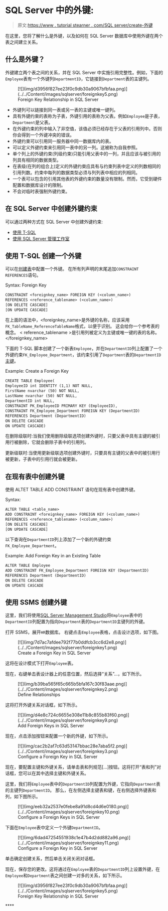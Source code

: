 # SQL Server 中的外键:

> 原文:[https://www . tutorial stearner . com/SQL server/create-外键](https://www.tutorialsteacher.com/sqlserver/create-foreign-keys)

在这里，您将了解什么是外键，以及如何在 SQL Server 数据库中使用外键在两个表之间建立关系。

## 什么是外键？

外键建立两个表之间的关系，并在 SQL Server 中实施引用完整性。例如，下面的`Employee`表有一个外键列`DepartmentID`，它链接到`Department`表的主键列。

<figure>[![](img/d3956f827ee23f0c9db30a9067bfbfaa.png)](../../Content/images/sqlserver/foreignkey5.png) 

<figcaption>Foreign Key Relationship in SQL Server</figcaption>

</figure>

*   外键列可以链接到同一表或另一表的主键或唯一键列。
*   具有外键约束的表称为子表，外键引用的表称为父表。例如`Employee`是子表，`Department`是父表。
*   在外键约束的列中输入了非空值，该值必须已经存在于父表的引用列中。否则你会得到一个外键冲突的错误。
*   外键约束可以引用同一服务器中同一数据库内的表。
*   可以定义外键约束来引用同一表中的另一列。这被称为自我参照。
*   单个列上的外键约束(列级约束)只能引用父表中的一列，并且应该与被引用的列具有相同的数据类型。
*   在表级(在列的组合上)定义的外键约束应具有与约束列表中定义的列数相同的引用列数。约束中每列的数据类型必须与列列表中相应的列相同。
*   一个表可以包含的引用其他表的外键约束的数量没有限制。然而，它受到硬件配置和数据库设计的限制。
*   不会对临时表强制外键约束。

## 在 SQL Server 中创建外键约束

可以通过两种方式在 SQL Server 中创建外键约束:

*   [使用 T-SQL](#create-fk-using-tsql)
*   [使用 SQL Server 管理工作室](#create-fk-using-ssms)

## 使用 T-SQL 创建一个外键

可以在[创建表](/sqlserver/create-table)中配置一个外键。 在所有列声明的末尾追加`CONSTRAINT REFERENCES`语句。

Syntax: Foreign Key 

```
CONSTRAINT <foreignkey_name> FOREIGN KEY (<column_name>)
REFERENCES <reference_tablename> (<column_name>)
[ON DELETE CASCADE]
[ON UPDATE CASCADE] 
```

在上面的语法中，<foreignkey_name>是外键的名称，应该采用`FK_TableName_ReferenceTableName`格式，以便于识别。 这会给你一个参考表的概念。 < reference_tablename >是引用列被定义为主键或唯一键的表的名称。</foreignkey_name>

下面的 T-SQL 脚本创建了一个新表`Employee`，并在`DepartmentID`列上配置了一个外键约束`FK_Employee_Department`，该约束引用了`Department`表的`DepartmentID` [主键](/sqlserver/create-primary-keys)。

Example: Create a Foreign Key 

```
CREATE TABLE Employee(
EmployeeID int IDENTITY (1,1) NOT NULL,
FirstName nvarchar (50) NOT NULL,
LastName nvarchar (50) NOT NULL,
DepartmentID int NULL, 
CONSTRAINT PK_EmployeeID PRIMARY KEY (EmployeeID), 
CONSTRAINT FK_Employee_Department FOREIGN KEY (DepartmentID)
REFERENCES Department (DepartmentID)
ON DELETE CASCADE
ON UPDATE CASCADE) 
```

在删除级联时:当我们使用删除级联选项创建外键时，只要父表中具有主键的被引用行被删除，它就会删除子表中的引用列。

更新级联时:当使用更新级联选项创建外键时，只要具有主键的父表中的被引用行被更新，子表中的引用行就会被更新。

## 在现有表中创建外键

使用 ALTET TABLE ADD CONSTRAINT 语句在现有表中创建外键。

Syntax: 

```
ALTER TABLE <table_name>
ADD CONSTRAINT <foreignkey_name> FOREIGN KEY (<column_name>)
REFERENCES <reference_tablename> (<column_name>)
[ON DELETE CASCADE]
[ON UPDATE CASCADE] 
```

以下查询在`DepartmentID`列上添加了一个新的外键约束`FK_Employee_Department`。

Example: Add Foreign Key in an Existing Table 

```
ALTER TABLE Employee    
ADD CONSTRAINT FK_Employee_Department FOREIGN KEY (DepartmentID)     
REFERENCES Department (DepartmentID)     
ON DELETE CASCADE    
ON UPDATE CASCADE 
```

## 使用 SSMS 创建外键

这里，我们将使用[SQL Server Management Studio](/sqlserver/sql-server-management-studio)将`Employee`表中的`DepartmentID`列配置为指向`Department`表的`DepartmentID`主键列的外键。

打开 SSMS，展开`HR`数据库。 右键点击`Employee`表格，点击设计选项，如下图。

<figure>[![](img/7d7ac7afdee792f77b0ddfcb3cc6d2e8.png)](../../Content/images/sqlserver/foreignkey1.png) 

<figcaption>Create a Foreign Key in SQL Server</figcaption>

</figure>

这将在设计模式下打开`Employee`表。

现在，右键单击表设计器上的任意位置，然后选择“关系”...，如下所示。

<figure>[![](img/b39ba565f65c665b5bfa167c30f83aae.png)](../../Content/images/sqlserver/foreignkey2.png) 

<figcaption>Define Relationships</figcaption>

</figure>

这将打开外键关系对话框，如下所示。

<figure>[![](img/d4e8c724c6655e308e11b8c855b83f60.png)](../../Content/images/sqlserver/foreignkey9.png) 

<figcaption>Add Foreign Keys in SQL Server</figcaption>

</figure>

现在，点击添加按钮来配置一个新的外键，如下所示。

<figure>[![](img/cac2b2af7c63d53147bbac28e7aba5f2.png)](../../Content/images/sqlserver/foreignkey3.png) 

<figcaption>Configure a Foreign Key in SQL Server</figcaption>

</figure>

现在，要配置主键和外键关系，请单击表和列规范[...]按钮。这将打开“表和列”对话框，您可以在其中选择主键和外键关系。

这里，我们将`Employee`表中的`DepartmentID`列配置为外键，它指向`Department`表的主键列`DepartmentID`。 那么，在左侧选择主键表和键，在右侧选择外键表和列，如下图所示。

<figure>[![](img/eeb32a2537e0febe8a91d8cd4d6e0180.png)](../../Content/images/sqlserver/foreignkey10.png) 

<figcaption>Configure a Foreign Keys in SQL Server</figcaption>

</figure>

下面在`Employee`表中定义一个外键`DepartmentID`。

<figure>[![](img/6dad47254551938c1e47b4d2dd882a96.png)](../../Content/images/sqlserver/foreignkey11.png) 

<figcaption>Configure a Foreign Key in SQL Server</figcaption>

</figure>

单击确定创建关系，然后单击关闭关闭对话框。

现在，保存您的更改。这将通过在`Employee`表的`DepartmentID`列上设置外键，在`Employee`和`Department`表之间创建一对多的关系，如下所示。

<figure>[![](img/d3956f827ee23f0c9db30a9067bfbfaa.png)](../../Content/images/sqlserver/foreignkey5.png) 

<figcaption>Foreign Key Relationship in SQL Server</figcaption>

</figure>****